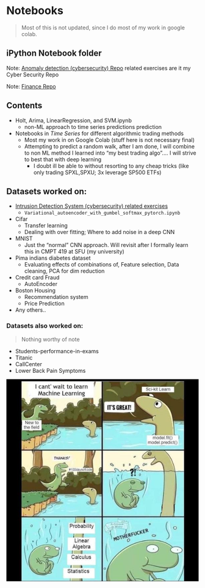 # Notebooks
> Most of this is not updated, since I do most of my work in google colab. 

## iPython Notebook folder 

Note: [Anomaly detection (cybersecurity) Repo](<https://github.com/alik604/cyber-security>) related exercises are it my Cyber Security Repo 

Note: [Finance Repo](https://github.com/alik604/mathematical-finance) 

## Contents 

- Holt, Arima, LinearRegression, and SVM.ipynb 
   + non-ML approach to time series predictions  prediction
- Notebooks in *Time Series* for different algorithmic trading methods
   - Most my work in on Google Colab (stuff here is not necessary final)
   - Attempting to predict a random walk, after I am done, I will combine to non ML method I learned into “my best trading algo”.... I will strive to best that with deep learning
      - I doubt ill be able to without resorting to any cheap tricks (like only trading SPXL,SPXU; 3x leverage SP500 ETFs) 


## Datasets worked on: 

- [Intrusion Detection System (cybersecurity) related exercises](https://github.com/alik604/cyber-security)
   - `Variational_autoencoder_with_gumbel_softmax_pytorch.ipynb` 
- Cifar 
   - Transfer learning 
   - Dealing with over fitting; Where to add noise in a deep CNN  
- MNIST
  - Just the “normal” CNN approach. Will revisit after I formally learn this in CMPT 419 at SFU (my university)
- Pima indians diabetes dataset
  - Evaluating effects of combinations of, Feature selection, Data cleaning, PCA for dim reduction 
- Credit card Fraud 
   - AutoEncoder
- Boston Housing
  - Recommendation system 
  - Price Prediction
- Any others..

### Datasets also worked on:

> Nothing worthy of note 
- Students-performance-in-exams
- Titanic
- CallCenter
- Lower Back Pain Symptoms



![](https://github.com/alik604/Notebooks/blob/master/ML%20in%20uni%20vs%20work.jpg)







